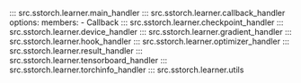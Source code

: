
::: src.sstorch.learner.main_handler
::: src.sstorch.learner.callback_handler
    options:
        members:
            - Callback
::: src.sstorch.learner.checkpoint_handler
::: src.sstorch.learner.device_handler
::: src.sstorch.learner.gradient_handler
::: src.sstorch.learner.hook_handler
::: src.sstorch.learner.optimizer_handler
::: src.sstorch.learner.result_handler
::: src.sstorch.learner.tensorboard_handler
::: src.sstorch.learner.torchinfo_handler
::: src.sstorch.learner.utils